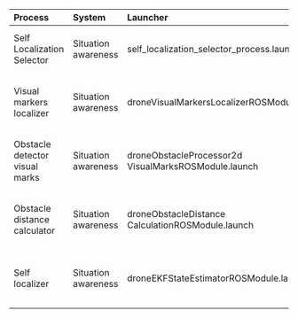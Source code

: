 | Process | System | Launcher  | Comments |
| :-------| :------- | :-------- |:-------- |
| Self Localization Selector | Situation awareness |self_localization_selector_process.launch | Selector of self localization method |
| Visual markers localizer | Situation awareness |droneVisualMarkersLocalizerROSModule.launch |Self-localization by Aruco visual markers |
| Obstacle detector visual marks |Situation awareness	|droneObstacleProcessor2d VisualMarksROSModule.launch |Self-localization by Aruco visual markers |
| Obstacle distance calculator | Situation awareness	|droneObstacleDistance CalculationROSModule.launch |Self-localization by Aruco visual markers |
| Self localizer | Situation awareness	|droneEKFStateEstimatorROSModule.launch	| Self-localization by Aruco visual markers|